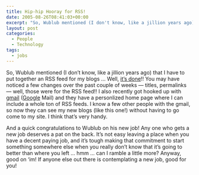 ```yaml
---
title: Hip-hip Hooray for RSS!
date: 2005-08-26T08:41:03+00:00
excerpt: "So, Wublub mentioned (I don't know, like a jillion years ago) that I have to put together an RSS feed for my blogs ..."
layout: post
categories:
  - People
  - Technology
tags:
  - jobs
---
```

So, Wublub mentioned (I don&#8217;t know, like a jillion years ago) that I have to put together an RSS feed for my blogs &#8230; Well, [it&#8217;s done](http://feeds.feedburner.com/craigmcn)!! You may have noticed a few changes over the past couple of weeks &#8212; titles, permalinks &#8212; well, those were for the RSS feed!! I also recently got hooked up with [gmail](http://mail.google.com/mail/help/about.html) ([Google](http://www.google.ca/) Mail) and they have a personlized home page where I can include a whole ton of RSS feeds. I know a few other people with the gmail, so now they can see my new blogs (like this one!) without having to go come to my site. I think that&#8217;s very handy.

And a quick congratulations to Wublub on his new job! Any one who gets a new job deserves a pat on the back. It&#8217;s not easy leaving a place when you have a decent paying job, and it&#8217;s tough making that commitment to start something somewhere else when you really don&#8217;t know that it&#8217;s going to better than where you left &#8230; hmm &#8230; can I ramble a little more? Anyway, good on &#8216;im! If anyone else out there is contemplating a new job, good for you!